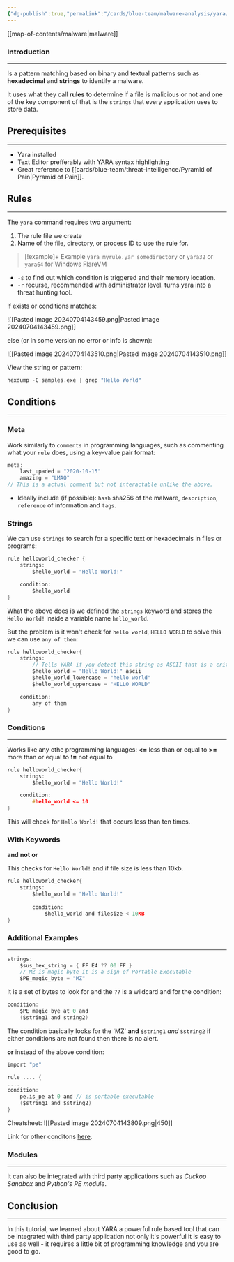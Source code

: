 ```yaml
---
{"dg-publish":true,"permalink":"/cards/blue-team/malware-analysis/yara/","tags":["malware"]}
---
```


[[map-of-contents/malware\|malware]] 
### Introduction 
---
Is a pattern matching based on binary and textual patterns such as **hexadecimal** and **strings** to identify a malware.

It uses what they call **rules** to determine if a file is malicious or not and one of the key component of that is the `strings` that every application uses to store data.
## Prerequisites
---
- Yara installed
- Text Editor prefferably with YARA syntax highlighting
- Great reference to [[cards/blue-team/threat-intelligence/Pyramid of Pain\|Pyramid of Pain]].
## Rules
---
The `yara` command requires two argument:

1. The rule file we create
2. Name of the file, directory, or process ID to use the rule for.

> [!example]+ Example
> `yara myrule.yar somedirectory`
> or
> `yara32`  or `yara64` for Windows FlareVM

- `-s` to find out which condition is triggered and their memory location.
- `-r` recurse, recommended with administrator level. turns yara into a threat hunting tool.

if exists or conditions matches:

![[Pasted image 20240704143459.png\|Pasted image 20240704143459.png]]

else (or in some version no error or info is shown):

![[Pasted image 20240704143510.png\|Pasted image 20240704143510.png]]

View the string or pattern:

```C
hexdump -C samples.exe | grep "Hello World"
```

## Conditions
---
### Meta
Work similarly to `comments` in programming languages, such as commenting what your `rule` does, using a key-value pair format:

```C
meta:
	last_upaded = "2020-10-15"
	amazing = "LMAO"
// This is a actual comment but not interactable unlike the above.
```

- Ideally include (if possible): `hash` sha256 of the malware, `description`, `reference` of information and `tags`.

### Strings
We can use `strings` to search for a specific text or hexadecimals in files or programs:

```C
rule helloworld_checker {
	strings:
		$hello_world = "Hello World!"

	condition:
		$hello_world
}
```

What the above does is we defined the `strings` keyword and stores the `Hello World!` inside a variable name `hello_world`.

But the problem is it won't check for `hello world`, `HELLO WORLD` to solve this we can use `any of them`:

```C
rule helloworld_checker{
	strings:
	    // Tells YARA if you detect this string as ASCII that is a criteria
		$hello_world = "Hello World!" ascii
		$hello_world_lowercase = "hello world"
		$hello_world_uppercase = "HELLO WORLD"

	condition:
		any of them
}
```

### Conditions
---
Works like any othe programming languages:
**<=** less than or equal to
**>=** more than or equal to
**!=** not equal to

```C
rule helloworld_checker{
	strings:
		$hello_world = "Hello World!"

	condition:
        #hello_world <= 10
}
```

This will check for `Hello World!` that occurs less than ten times.
### With Keywords
**and**
**not**
**or**

This checks for `Hello World!` and if file size is less than 10kb.

```C
rule helloworld_checker{
	strings:
		$hello_world = "Hello World!" 
        
        condition:
	        $hello_world and filesize < 10KB 
}
```

### Additional Examples
---
```C
strings:
	$sus_hex_string = { FF E4 ?? 00 FF }
	// MZ is magic byte it is a sign of Portable Executable
	$PE_magic_byte = "MZ"
```

It is a set of bytes to look for and the `??` is a wildcard and for the condition:

```C
condition:
	$PE_magic_bye at 0 and
	($string1 and string2)
```

The condition basically looks for the 'MZ' **and** `$string1` _and_ `$string2` if either conditions are not found then there is no alert.

**or**  instead of the above condition:

```C
import "pe"

rule .... {
....
condition:
	pe.is_pe at 0 and // is portable executable
	($string1 and $string2)
}
```

Cheatsheet:
![[Pasted image 20240704143809.png\|450]]

Link for other conditons [here](https://yara.readthedocs.io/en/stable/writingrules.html).
### Modules
---
It can also be integrated with third party applications such as _Cuckoo Sandbox_ and _Python's PE module_.
## Conclusion
---
In this tutorial, we learned about YARA a powerful rule based tool that can be integrated with third party application not only it's powerful it is easy to use as well - it requires a little bit of programming knowledge and you are good to go.
